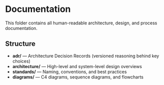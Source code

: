 # Documentation

This folder contains all human-readable architecture, design, and process documentation.

## Structure

- **adr/** — Architecture Decision Records (versioned reasoning behind key choices)
- **architecture/** — High-level and system-level design overviews
- **standards/** — Naming, conventions, and best practices
- **diagrams/** — C4 diagrams, sequence diagrams, and flowcharts
